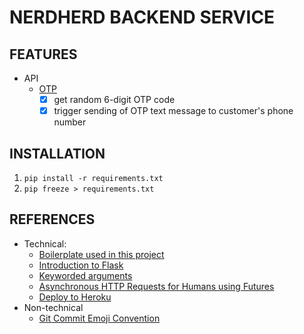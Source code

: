 # NERDHERD BACKEND SERVICE

## FEATURES

- API
  - [OTP](./api/otp.py)
    - [x] get random 6-digit OTP code
    - [x] trigger sending of OTP text message to customer's phone number

## INSTALLATION

1. `pip install -r requirements.txt`
2. `pip freeze > requirements.txt`

## REFERENCES

- Technical: 
  - [Boilerplate used in this project](https://www.python-boilerplate.com/flask)
  - [Introduction to Flask](https://opensource.com/article/18/4/flask)
  - [Keyworded arguments](https://book.pythontips.com/en/latest/args_and_kwargs.html)
  - [Asynchronous HTTP Requests for Humans using Futures](https://github.com/ross/requests-futures)
  - [Deploy to Heroku](https://hack4impact.github.io/flask-base/deploy/)
- Non-technical
  - [Git Commit Emoji Convention](https://gist.github.com/parmentf/035de27d6ed1dce0b36a)
